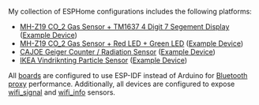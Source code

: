 My collection of ESPHome configurations includes the following platforms:

- [MH-Z19 CO_2 Gas Sensor + TM1637 4 Digit 7 Segement Display](/templates/senors/gas_co2_mhz19_display.yaml) ([Example Device](/example-mhz19-tm1637-co2.yaml))
- [MH-Z19 CO_2 Gas Sensor + Red LED + Green LED](/templates/senors/gas_co2_mhz19_2led.yaml) ([Example Device](/example-mhz19-2led-co2.yaml))
- [CAJOE Geiger Counter / Radiation Sensor](/templates/senors/radiation_cajoe.yaml) ([Example Device](/example-cajoe-radiation.yaml))
- [IKEA Vindriknting Particle Sensor](/templates/senors/radiation_cajoe.yaml) ([Example Device](/example-vindriktning-particle.yaml))

All [boards](/boards) are configured to use ESP-IDF instead of Arduino for [Bluetooth proxy](/templates/common/bluetooth_proxy.yaml) performance. Additionally, all devices are configured to expose [wifi_signal](/templates/sensors/wifi_signal.yaml) and [wifi_info](/templates/sensors/wifi_info.yaml) sensors.
